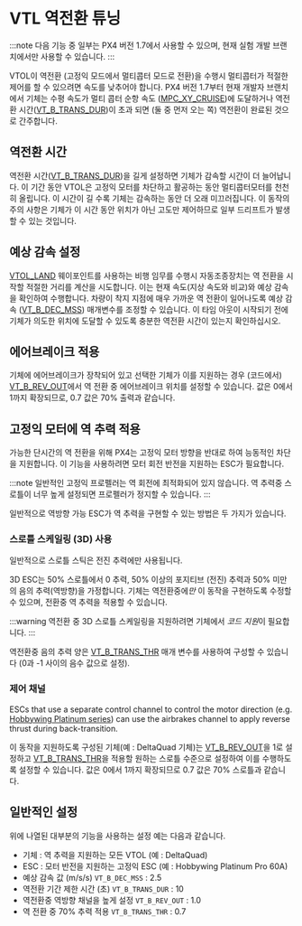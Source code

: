 # VTL 역전환 튜닝

:::note
다음 기능 중 일부는 PX4 버전 1.7에서 사용할 수 있으며, 현재 실험 개발 브랜치에서만 사용할 수 있습니다.
:::

VTOL이 역전환 (고정익 모드에서 멀티콥터 모드로 전환)을 수행시 멀티콥터가 적절한 제어를 할 수 있으려면 속도를 낮추어야 합니다. PX4 버전 1.7부터 현재 개발자 브랜치에서 기체는 수평 속도가 멀티 콥터 순항 속도 ([MPC_XY_CRUISE](../advanced_config/parameter_reference.md#MPC_XY_CRUISE))에 도달하거나 역전환 시간([VT_B_TRANS_DUR](../advanced_config/parameter_reference.md#VT_B_TRANS_DUR))이 초과 되면 (둘 중 먼저 오는 쪽) 역전환이 완료된 것으로 간주합니다.

## 역전환 시간

역전환 시간([VT_B_TRANS_DUR](../advanced_config/parameter_reference.md#VT_B_TRANS_DUR))을 길게 설정하면 기체가 감속할 시간이 더 늘어납니다. 이 기간 동안 VTOL은 고정익 모터를 차단하고 활공하는 동안 멀티콥터모터를 천천히 올립니다. 이 시간이 길 수록 기체는 감속하는 동안 더 오래 미끄러집니다. 이 동작의 주의 사항은 기체가 이 시간 동안 위치가 아닌 고도만 제어하므로 일부 드리프트가 발생할 수 있는 것입니다.

## 예상 감속 설정

[VTOL_LAND](https://mavlink.io/en/messages/common.html#MAV_CMD_NAV_VTOL_LAND) 웨이포인트를 사용하는 비행 임무를 수행시 자동조종장치는 역 전환을 시작할 적절한 거리를 계산을 시도합니다. 이는 현재 속도(지상 속도와 비교)와 예상 감속을 확인하여 수행합니다. 차량이 착지 지점에 매우 가까운 역 전환이 일어나도록 예상 감속 ([VT_B_DEC_MSS](../advanced_config/parameter_reference.md#VT_B_DEC_MSS)) 매개변수를 조정할 수 있습니다. 이 타임 아웃이 시작되기 전에 기체가 의도한 위치에 도달할 수 있도록 충분한 역전환 시간이 있는지 확인하십시오.

## 에어브레이크 적용

기체에 에어브레이크가 장착되어 있고 선택한 기체가 이를 지원하는 경우 (코드에서) [VT_B_REV_OUT](../advanced_config/parameter_reference.md#VT_B_REV_OUT)에서 역 전환 중 에어브레이크 위치를 설정할 수 있습니다. 값은 0에서 1까지 확장되므로, 0.7 값은 70% 출력과 같습니다.

## 고정익 모터에 역 추력 적용 

가능한 단시간의 역 전환을 위해 PX4는 고정익 모터 방향을 반대로 하여 능동적인 차단을 지원합니다. 이 기능을 사용하려면 모터 회전 반전을 지원하는 ESC가 필요합니다.

:::note
일반적인 고정익 프로펠러는 역 회전에 최적화되어 있지 않습니다. 역 추력중 스로틀이 너무 높게 설정되면 프로펠러가 정지할 수 있습니다.
:::

일반적으로 역방향 가능 ESC가 역 추력을 구현할 수 있는 방법은 두 가지가 있습니다.

### 스로틀 스케일링 (3D) 사용

일반적으로 스로틀 스틱은 전진 추력에만 사용됩니다.

3D ESC는 50% 스로틀에서 0 추력, 50% 이상의 포지티브 (전진) 추력과 50% 미만의 음의 추력(역방향)을 가정합니다. 기체는 역전환중에*만* 이 동작을 구현하도록 수정할 수 있으며, 전환중 역 추력을 적용할 수 있습니다.

:::warning
역전환 중 3D 스로틀 스케일링을 지원하려면 기체에서 *코드 지원*이 필요합니다.
:::

역전환중 음의 추력 양은 [VT_B_TRANS_THR](../advanced_config/parameter_reference.md#VT_B_TRANS_THR) 매개 변수를 사용하여 구성할 수 있습니다 (0과 -1 사이의 음수 값으로 설정).

### 제어 채널

ESCs that use a separate control channel to control the motor direction (e.g. [Hobbywing Platinum series](https://www.hobbywing.com/category.php?id=76&filter_attr=.0)) can use the airbrakes channel to apply reverse thrust during back-transition.

이 동작을 지원하도록 구성된 기체(예 : DeltaQuad 기체)는 [VT_B_REV_OUT](../advanced_config/parameter_reference.md#VT_B_REV_OUT)을 1로 설정하고 [VT_B_TRANS_THR](../advanced_config/parameter_reference.md#VT_B_TRANS_THR)을 적용할 원하는 스로틀 수준으로 설정하여 이를 수행하도록 설정할 수 있습니다. 값은 0에서 1까지 확장되므로 0.7 값은 70% 스로틀과 같습니다.

## 일반적인 설정

위에 나열된 대부분의 기능을 사용하는 설정 예는 다음과 같습니다.

- 기체 : 역 추력을 지원하는 모든 VTOL (예 : DeltaQuad)
- ESC : 모터 반전을 지원하는 고정익 ESC (예 : Hobbywing Platinum Pro 60A)
- 예상 감속 값 (m/s/s) `VT_B_DEC_MSS` : 2.5
- 역전환 기간 제한 시간 (초) `VT_B_TRANS_DUR` : 10
- 역전환중 역방향 채널을 높게 설정 `VT_B_REV_OUT` : 1.0
- 역 전환 중 70% 추력 적용 `VT_B_TRANS_THR` : 0.7